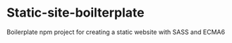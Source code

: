 # Static-site-boilterplate
Boilerplate npm project for creating a static website with SASS and ECMA6
